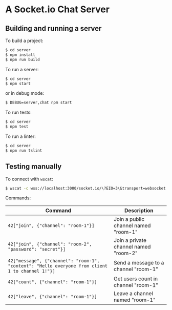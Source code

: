 A Socket.io Chat Server
=========================================

## Building and running a server

To build a project:

```bash
$ cd server
$ npm install
$ npm run build
```

To run a server:

```bash
$ cd server
$ npm start
```

or in debug mode:

```bash
$ DEBUG=server,chat npm start
```

To run tests:

```bash
$ cd server
$ npm test
```

To run a linter:

```bash
$ cd server
$ npm run tslint
```

## Testing manually

To connect with `wscat`:

```bash
$ wscat -c wss://localhost:3000/socket.io/\?EIO=3\&transport=websocket -n
```

Commands:

| Command                                 | Description                   |
|-----------------------------------------|-------------------------------|
| `42["join", {"channel": "room-1"}]` | Join a public channel named "room-1" |
| `42["join", {"channel": "room-2", "password": "secret"}]` | Join a private channel named "room-2" |
| `42["message", {"channel": "room-1", "content": "Hello everyone from client 1 to channel 1!"}]` | Send a message to a channel "room-1" |
| `42["count", {"channel": "room-1"}]` | Get users count in channel "room-1" |
| `42["leave", {"channel": "room-1"}]` | Leave a channel named "room-1" |
